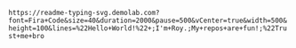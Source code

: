 <code>
https://readme-typing-svg.demolab.com?font=Fira+Code&size=40&duration=2000&pause=500&vCenter=true&width=500&height=100&lines=%22Hello+World!%22+;I'm+Roy.;My+repos+are+fun!;%22Trust+me+bro
</code>
